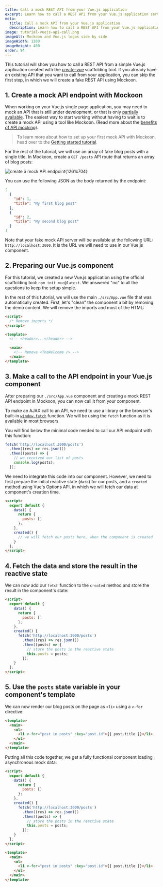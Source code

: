 ```yaml
---
title: Call a mock REST API from your Vue.js application
excerpt: Learn how to call a REST API from your Vue.js application service and mock it using Mockoon API mocking tools
meta:
  title: Call a mock API from your Vue.js application
  description: Learn how to call a REST API from your Vue.js application service and mock it using Mockoon API mocking tools
image: tutorial-vuejs-api-call.png
imageAlt: Mockoon and Vue.js logos side by side
imageWidth: 1200
imageHeight: 400
order: 94
---
```


This tutorial will show you how to call a REST API from a simple Vue.js application created with the [create-vue](https://github.com/vuejs/create-vue) scaffolding tool. If you already have an existing API that you want to call from your application, you can skip the first step, in which we will create a fake REST API using Mockoon.

## 1. Create a mock API endpoint with Mockoon

When working on your Vue.js single page application, you may need to mock an API that is still under development, or that is only [partially available](docs:proxy-mode). The easiest way to start working without having to wait is to create a mock API using a tool like Mockoon. (Read more about the [benefits of API mocking](/use-cases/)).

> To learn more about how to set up your first mock API with Mockoon, head over to the [Getting started tutorial](tutorials:getting-started).

For the rest of the tutorial, we will use an array of fake blog posts with a single title. In Mockoon, create a `GET /posts` API route that returns an array of blog posts:

![create a mock API endpoint{1261x704}](/images/tutorials/blog-posts-mock-endpoint.png)

You can use the following JSON as the body returned by the endpoint:

```json
[
  {
    "id": 1,
    "title": "My first blog post"
  },
  {
    "id": 2,
    "title": "My second blog post"
  }
]
```

Note that your fake mock API server will be available at the following URL: `http://localhost:3000`. It is the URL we will need to use in our Vue.js component.

## 2. Preparing our Vue.js component

For this tutorial, we created a new Vue.js application using the official scaffolding tool: `npm init vue@latest`. We answered "no" to all the questions to keep the setup simple.

In the rest of this tutorial, we will use the main `./src/App.vue` file that was automatically created.
First, let's "clean" the component a bit by removing the demo content. We will remove the imports and most of the HTML:

```html
<script>
  /* Remove imports */
</script>

<template>
  <!-- <header>...</header> -->

  <main>
    <!-- Remove <TheWelcome /> -->
  </main>
</template>
```

## 3. Make a call to the API endpoint in your Vue.js component

After preparing our `./src/App.vue` component and creating a mock REST API endpoint in Mockoon, you can now call it from your component.

To make an AJAX call to an API, we need to use a library or the browser's built-in [`window.fetch`](https://developer.mozilla.org/en-US/docs/Web/API/Fetch_API) function. We will be using the `fetch` function as it is available in most browsers.

You will find below the minimal code needed to call our API endpoint with this function:

```javascript
fetch('http://localhost:3000/posts')
  .then((res) => res.json())
  .then((posts) => {
    // we received our list of posts
    console.log(posts);
  });
```

We need to integrate this code into our component. However, we need to first prepare the initial reactive state (`data`) for our posts, and a `created` method using Vue's Options API, in which we will fetch our data at component's creation time.

```html
<script>
  export default {
    data() {
      return {
        posts: []
      };
    },
    created() {
      // we will fetch our posts here, when the component is created
    }
  };
</script>
```

## 4. Fetch the data and store the result in the reactive state

We can now add our `fetch` function to the `created` method and store the result in the component's state:

```html
<script>
  export default {
    data() {
      return {
        posts: []
      };
    },
    created() {
      fetch('http://localhost:3000/posts')
        .then((res) => res.json())
        .then((posts) => {
          // store the posts in the reactive state
          this.posts = posts;
        });
    }
  };
</script>
```

## 5. Use the `posts` state variable in your component's template

We can now render our blog posts on the page as `<li>` using a `v-for` directive:

```html
<template>
  <main>
    <ul>
      <li v-for="post in posts" :key="post.id">{{ post.title }}</li>
    </ul>
  </main>
</template>
```

Putting all this code together, we get a fully functional component loading asynchronous mock data:

```html
<script>
  export default {
    data() {
      return {
        posts: []
      };
    },
    created() {
      fetch('http://localhost:3000/posts')
        .then((res) => res.json())
        .then((posts) => {
          // store the posts in the reactive state
          this.posts = posts;
        });
    }
  };
</script>

<template>
  <main>
    <ul>
      <li v-for="post in posts" :key="post.id">{{ post.title }}</li>
    </ul>
  </main>
</template>
```
